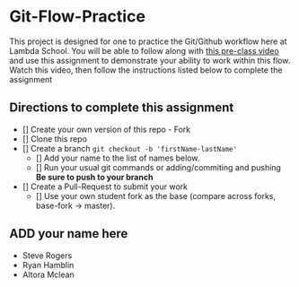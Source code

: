 # Git-Flow-Practice

This project is designed for one to practice the Git/Github workflow here at Lambda School. You will be able to follow along with [this pre-class video](https://youtu.be/4fLr6ah82bE) and use this assignment to demonstrate your ability to work within this flow. Watch this video, then follow the instructions listed below to complete the assignment

## Directions to complete this assignment

- [] Create your own version of this repo - Fork
- [] Clone this repo
- [] Create a branch `git checkout -b 'firstName-lastName'`
  - [] Add your name to the list of names below.
  - [] Run your usual git commands or adding/commiting and pushing **Be sure to push to your branch**
- [] Create a Pull-Request to submit your work
  - [] Use your own student fork as the base (compare across forks, base-fork -> master).


## ADD your name here

- Steve Rogers
- Ryan Hamblin
- Altora Mclean

